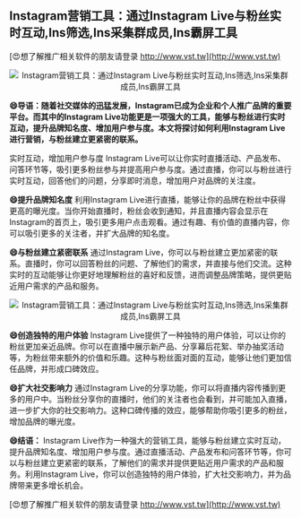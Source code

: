## **Instagram营销工具：通过Instagram Live与粉丝实时互动,Ins筛选,Ins采集群成员,Ins霸屏工具**

[😍想了解推广相关软件的朋友请登录 http://www.vst.tw](http://www.vst.tw)

 <center><img src="https://vst.tw/MP4/tuiguang/png/7.png" alt="Instagram营销工具：通过Instagram Live与粉丝实时互动,Ins筛选,Ins采集群成员,Ins霸屏工具"></center>

**😄导语：随着社交媒体的迅猛发展，Instagram已成为企业和个人推广品牌的重要平台。而其中的Instagram Live功能更是一项强大的工具，能够与粉丝进行实时互动，提升品牌知名度、增加用户参与度。本文将探讨如何利用Instagram Live进行营销，与粉丝建立更紧密的联系。**

实时互动，增加用户参与度
Instagram Live可以让你实时直播活动、产品发布、问答环节等，吸引更多粉丝参与并提高用户参与度。通过直播，你可以与粉丝进行实时互动，回答他们的问题，分享即时消息，增加用户对品牌的关注度。

**😄提升品牌知名度**
利用Instagram Live进行直播，能够让你的品牌在粉丝中获得更高的曝光度。当你开始直播时，粉丝会收到通知，并且直播内容会显示在Instagram的首页上，吸引更多用户点击观看。通过有趣、有价值的直播内容，你可以吸引更多的关注者，并扩大品牌的知名度。

**😄与粉丝建立紧密联系**
通过Instagram Live，你可以与粉丝建立更加紧密的联系。直播时，你可以回答粉丝的问题、了解他们的需求，并直接与他们交流。这种实时的互动能够让你更好地理解粉丝的喜好和反馈，进而调整品牌策略，提供更贴近用户需求的产品和服务。

 <center><img src="https://vst.tw/MP4/tuiguang/png/6.png" alt="Instagram营销工具：通过Instagram Live与粉丝实时互动,Ins筛选,Ins采集群成员,Ins霸屏工具"></center>

**😄创造独特的用户体验**
Instagram Live提供了一种独特的用户体验，可以让你的粉丝更加亲近品牌。你可以在直播中展示新产品、分享幕后花絮、举办抽奖活动等，为粉丝带来额外的价值和乐趣。这种与粉丝面对面的互动，能够让他们更加信任品牌，并形成口碑效应。

**😄扩大社交影响力**
通过Instagram Live的分享功能，你可以将直播内容传播到更多的用户中。当粉丝分享你的直播时，他们的关注者也会看到，并可能加入直播，进一步扩大你的社交影响力。这种口碑传播的效应，能够帮助你吸引更多的粉丝，增加品牌的曝光度。

**😄结语：**
Instagram Live作为一种强大的营销工具，能够与粉丝建立实时互动，提升品牌知名度、增加用户参与度。通过直播活动、产品发布和问答环节等，你可以与粉丝建立更紧密的联系，了解他们的需求并提供更贴近用户需求的产品和服务。利用Instagram Live，你可以创造独特的用户体验，扩大社交影响力，并为品牌带来更多增长机会。

[😍想了解推广相关软件的朋友请登录 http://www.vst.tw](http://www.vst.tw)



